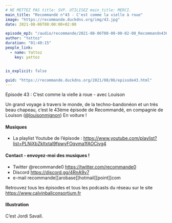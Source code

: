 ```yaml
---
# NE METTEZ PAS title: SVP. UTILISEZ main_title: MERCI.
main_title: "Recommandé n°43 - C'est comme la vielle à roue"
image: "https://recommande.duckdns.org/img/43.jpg"
date: 2021-08-06T00:00:00+02:00

episode_mp3: "/audio/recommande/2021-08-06T00-00-00-02-00_Recommandn43Cestcommelavielleroue.mp3"
author: "Yattoz"
duration: "01:40:15"
people_link: 
  - name: Yattoz
    key: yattoz


is_explicit: false

guid: "https://recommande.duckdns.org/2021/08/06/episode43.html"
---
```


<PodcastHeader/>

<!-- ECRIRE LA DESCRIPTION DE L'EPISODE SOUS CETTE LIGNE -->


 Episode 43 : C’est comme la vielle à roue - avec Louison 

<p>Un grand voyage à travers le monde, de la techno-bandonéon et un très beau chapeau, c’est le 43ème épisode de Recommandé, en compagnie de Louison (<a href="https://twitter.com/louisonmignon" rel="nofollow">@louisonmignon</a>) En voiture !</p>

<h4>Musiques</h4>

<ul>
  <li>La playlist Youtube de l’épisode : <a href="https://www.youtube.com/playlist?list=PLNjXbZkItxtal9fpwyFOqvma1fAOCivg4" rel="nofollow">https://www.youtube.com/playlist?list=PLNjXbZkItxtal9fpwyFOqvma1fAOCivg4</a></li>
</ul>

<h4>Contact - envoyez-moi des musiques !</h4>

<ul>
  <li>Twitter @recommande0 <a href="https://twitter.com/recommande0" rel="nofollow">https://twitter.com/recommande0</a></li>
  <li>Discord <a href="https://discord.gg/4RnA9v7" rel="nofollow">https://discord.gg/4RnA9v7</a></li>
  <li>e-mail recommande[[arobase]]hotmail[[point]]com</li>
</ul>

<p>Retrouvez tous les épisodes et tous les podcasts du réseau sur le site <a href="https://www.calvinballconsortium.fr" rel="nofollow">https://www.calvinballconsortium.fr</a></p>

<h4>Illustration</h4>

<p>C’est Jordi Savall.</p>


